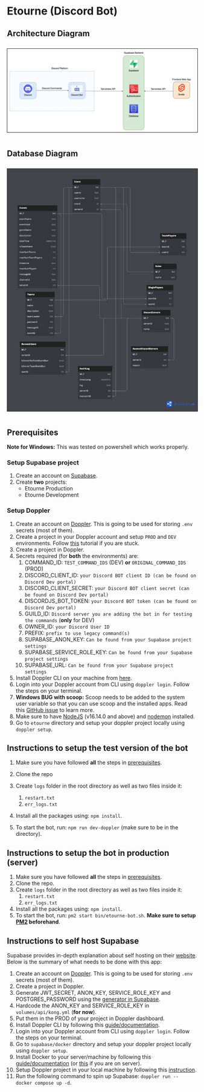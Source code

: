 <h1>Etourne (Discord Bot)</h1>

## Architecture Diagram

<img src="./images/Etourne%20Architecture%20Diagram.png" style="border: 1px solid; margin: 10px 0;">

## Database Diagram

<img src="./images/db-diagram.png" style="border: 1px solid; margin: 10px 0;">

## Prerequisites

**Note for Windows:** This was tested on powershell which works properly.

### Setup Supabase project

1. Create an account on [Supabase](https://supabase.com/).
2. Create **two** projects:
   -  Etourne Production
   -  Etourne Development

### Setup Doppler

1. Create an account on [Doppler](https://www.doppler.com/). This is going to be used for storing `.env` secrets (most of them).
2. Create a project in your Doppler account and setup `PROD` and `DEV` environments. Follow [this](https://docs.doppler.com/docs/create-project) tutorial if you are stuck.
3. Create a project in Doppler.
4. Secrets required (for **both** the environments) are:
   1. COMMAND_ID: `TEST_COMMAND_IDS` (DEV) **or** `ORIGINAL_COMMAND_IDS` (PROD)
   2. DISCORD_CLIENT_ID: `your Discord BOT client ID (can be found on Discord Dev portal)`
   3. DISCORD_CLIENT_SECRET: `your Discord BOT client secret (can be found on Discord Dev portal)`
   4. DISCORDJS_BOT_TOKEN: `your Discord BOT token (can be found on Discord Dev portal)`
   5. GUILD_ID: `Discord server you are adding the bot in for testing the commands` (**only** for DEV)
   6. OWNER_ID: `your Discord User ID`
   7. PREFIX: `prefix to use legacy command(s)`
   8. SUPABASE_ANON_KEY: `Can be found from your Supabase project settings`
   9. SUPABASE_SERVICE_ROLE_KEY: `Can be found from your Supabase project settings`
   10.   SUPABASE_URL: `Can be found from your Supabase project settings`
5. Install Doppler CLI on your machine from [here](https://docs.doppler.com/docs/cli).
6. Login into your Doppler account from CLI using `doppler login`. Follow the steps on your terminal.
7. **Windows BUG with scoop:** Scoop needs to be added to the system user variable so that you can use scoop and the installed apps. Read this [GitHub issue](https://github.com/ScoopInstaller/Scoop/issues/3951) to learn more.
8. Make sure to have [NodeJS](https://nodejs.org/en/) (v16.14.0 and above) and [nodemon](https://www.npmjs.com/package/nodemon) installed.
9. Go to `etourne` directory and setup your doppler project locally using `doppler setup`.

## Instructions to setup the test version of the bot

1. Make sure you have followed **all** the steps in [prerequisites](#prerequisites).
2. Clone the repo
3. Create `logs` folder in the root directory as well as two files inside it:

   1. `restart.txt`
   2. `err_logs.txt`

4. Install all the packages using: `npm install`.
5. To start the bot, run: `npm run dev-doppler` (make sure to be in the directory).

## Instructions to setup the bot in production (server)

1. Make sure you have followed **all** the steps in [prerequisites](#prerequisites).
2. Clone the repo.
3. Create `logs` folder in the root directory as well as two files inside it:
   1. `restart.txt`
   2. `err_logs.txt`
4. Install all the packages using: `npm install`.
5. To start the bot, run: `pm2 start bin/etourne-bot.sh`. **Make sure to setup [PM2](https://pm2.io/) beforehand**.

## Instructions to self host Supabase

Supabase provides in-depth explanation about self hosting on their [website](https://supabase.com/docs/guides/self-hosting/docker). Below is the summary of what needs to be done with this app:

1. Create an account on [Doppler](https://www.doppler.com/). This is going to be used for storing `.env` secrets (most of them).
2. Create a project in Doppler.
3. Generate JWT_SECRET, ANON_KEY, SERVICE_ROLE_KEY and POSTGRES_PASSWORD using the [generator in Supabase](https://supabase.com/docs/guides/self-hosting#api-keys).
4. Hardcode the ANON_KEY and SERVICE_ROLE_KEY in `volumes/api/kong.yml` (**for now**).
5. Put them in the PROD of your project in Doppler dashboard.
6. Install Doppler CLI by following this [guide/documentation](https://docs.doppler.com/docs/install-cli).
7. Login into your Doppler account from CLI using `doppler login`. Follow the steps on your terminal.
8. Go to `supabase/docker` directory and setup your doppler project locally using `doppler setup`.
9. Install Docker to your server/machine by following this [guide/documentation](https://docs.docker.com/get-docker/) (or [this](https://docs.docker.com/engine/install/) if you are on server).
10.   Setup Doppler project in your local machine by following this [instruction](https://docs.doppler.com/docs/install-cli#project-setup).
11.   Run the following command to spin up Supabase: `doppler run -- docker compose up -d`.
